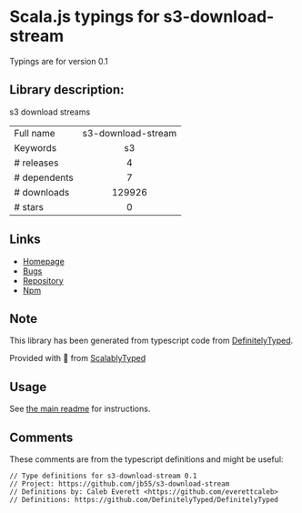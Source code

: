 
# Scala.js typings for s3-download-stream

Typings are for version 0.1

## Library description:
s3 download streams

|                    |                 |
| ------------------ | :-------------: |
| Full name          | s3-download-stream |
| Keywords           | s3 |
| # releases         | 4 |
| # dependents       | 7 |
| # downloads        | 129926 |
| # stars            | 0 |

## Links
- [Homepage](https://github.com/jb55/s3-download-stream#readme)
- [Bugs](https://github.com/jb55/s3-download-stream/issues)
- [Repository](https://github.com/jb55/s3-download-stream)
- [Npm](https://www.npmjs.com/package/s3-download-stream)
    


## Note
This library has been generated from typescript code from [DefinitelyTyped](https://definitelytyped.org).

Provided with :purple_heart: from [ScalablyTyped](https://github.com/oyvindberg/ScalablyTyped)

## Usage
See [the main readme](../../readme.md) for instructions.

## Comments

These comments are from the typescript definitions and might be useful:
```
// Type definitions for s3-download-stream 0.1
// Project: https://github.com/jb55/s3-download-stream
// Definitions by: Caleb Everett <https://github.com/everettcaleb>
// Definitions: https://github.com/DefinitelyTyped/DefinitelyTyped

```

